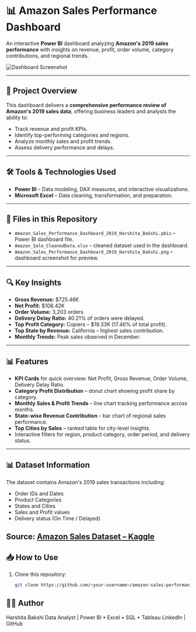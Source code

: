 # 📊 Amazon Sales Performance Dashboard 

An interactive **Power BI** dashboard analyzing **Amazon's 2019 sales performance** with insights on revenue, profit, order volume, category contributions, and regional trends.

![Dashboard Screenshot](Amazon_Sales_Performance_Dashboard_Harshita_Bakshi.png)

---

## 📌 Project Overview
This dashboard delivers a **comprehensive performance review of Amazon's 2019 sales data**, offering business leaders and analysts the ability to:
- Track revenue and profit KPIs.
- Identify top-performing categories and regions.
- Analyze monthly sales and profit trends.
- Assess delivery performance and delays.

---

## 🛠 Tools & Technologies Used
- **Power BI** – Data modeling, DAX measures, and interactive visualizations.
- **Microsoft Excel** – Data cleaning, transformation, and preparation.

---

## 📂 Files in this Repository
- `Amazon_Sales_Performance_Dashboard_2019_Harshita_Bakshi.pbix` – Power BI dashboard file.
- `Amazon_Sale_CleanedData.xlsx` – cleaned dataset used in the dashboard.
- `Amazon_Sales_Performance_Dashboard_2019_Harshita_Bakshi.png` – dashboard screenshot for preview.

---

## 🔍 Key Insights
- **Gross Revenue:** $725.46K  
- **Net Profit:** $108.42K  
- **Order Volume:** 3,203 orders  
- **Delivery Delay Ratio:** 40.21% of orders were delayed.  
- **Top Profit Category:** Copiers – $19.33K (17.46% of total profit).  
- **Top State by Revenue:** California – highest sales contribution.  
- **Monthly Trends:** Peak sales observed in December.

---

## 📊 Features
- **KPI Cards** for quick overview: Net Profit, Gross Revenue, Order Volume, Delivery Delay Ratio.
- **Category Profit Distribution** – donut chart showing profit share by category.
- **Monthly Sales & Profit Trends** – line chart tracking performance across months.
- **State-wise Revenue Contribution** – bar chart of regional sales performance.
- **Top Cities by Sales** – ranked table for city-level insights.
- Interactive filters for region, product category, order period, and delivery status.

---

## 📊 Dataset Information
The dataset contains Amazon's 2019 sales transactions including:
- Order IDs and Dates
- Product Categories
- States and Cities
- Sales and Profit values
- Delivery status (On Time / Delayed)

**Source:**  [Amazon Sales Dataset – Kaggle](https://www.kaggle.com/code/mehakiftikhar/amazon-sales-dataset-eda) 
---

## 📥 How to Use
1. Clone this repository:
   ```bash
   git clone https://github.com/<your-username>/amazon-sales-performance-dashboard.git
   
## 👩‍💻 Author
Harshita Bakshi
Data Analyst | Power BI • Excel • SQL • Tableau
LinkedIn | GitHub

